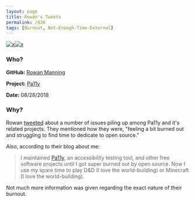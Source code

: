 ```yaml
---
layout: page
title: Rowan's Tweets
permalink: /036
tags: [Burnout, Not-Enough-Time-External]
---
```


[![x](https://img.shields.io/badge/-Burnout-ffa07a)](/codebook.html#burnout)[![x](https://img.shields.io/badge/-Not%20Enough%20Time-orange)](/codebook.html#not-enough-time)

### Who?

**GitHub:** [Rowan Manning](https://github.com/rowanmanning)

**Project:** [Pa11y](https://github.com/pa11y)

**Date:** 08/28/2018

### Why?

Rowan [tweeted](https://twitter.com/rowanmanning/status/1034375191890210817) about a number of issues piling up among Pa11y and it's related projects. They mentioned how they were, "feeling a bit burned out and struggling to find time to dedicate to open source."

Also, according to their blog about me:

> I maintained [Pa11y](https://pa11y.org/), an accessibility  testing tool, and other free software projects until I got super burned  out by open source. Now I use my spare time to play D&D (I love the world-building) or Minecraft (I love the world-building).

Not much more information was given regarding the exact nature of their burnout. 